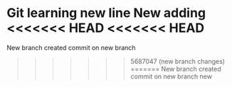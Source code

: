 Git learning
new line
New adding
<<<<<<< HEAD
<<<<<<< HEAD
=======
New branch created
commit on new branch
>>>>>>> 5687047 (new branch changes)
=======
New branch created
commit on new branch
>>>>>>> new

